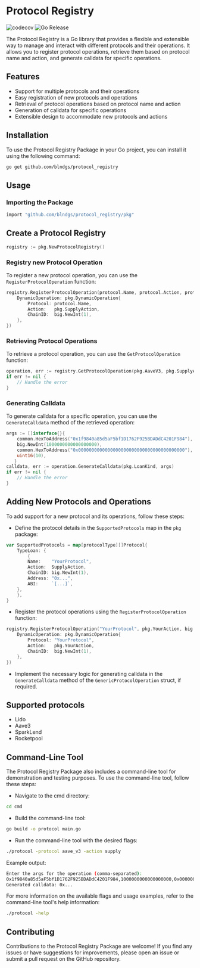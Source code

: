 # Protocol Registry

![codecov](https://codecov.io/gh/blndgs/protocol_registry/graph/badge.svg?token=O42114OGRQ)
![Go Release](https://img.shields.io/github/v/release/blndgs/protocol_registry?logo=go)

The Protocol Registry is a Go library that provides a flexible and extensible way to manage and interact with different protocols and their operations. It allows you to register protocol operations, retrieve them based on protocol name and action, and generate calldata for specific operations.

## Features

- Support for multiple protocols and their operations
- Easy registration of new protocols and operations
- Retrieval of protocol operations based on protocol name and action
- Generation of calldata for specific operations
- Extensible design to accommodate new protocols and actions

## Installation

To use the Protocol Registry Package in your Go project, you can install it using the following command:

```sh
go get github.com/blndgs/protocol_registry
```

## Usage

### Importing the Package

```sh
import "github.com/blndgs/protocol_registry/pkg"
```

## Create a Protocol Registry

```go
registry := pkg.NewProtocolRegistry()
```

### Registry new Protocol Operation

To register a new protocol operation, you can use the `RegisterProtocolOperation` function:

```go
registry.RegisterProtocolOperation(protocol.Name, protocol.Action, protocol.ChainID, &pkg.GenericProtocolOperation{
    DynamicOperation: pkg.DynamicOperation{
        Protocol: protocol.Name,
        Action:   pkg.SupplyAction,
        ChainID:  big.NewInt(1),
    },
})
```

### Retrieving Protocol Operations

To retrieve a protocol operation, you can use the `GetProtocolOperation` function:

```go
operation, err := registry.GetProtocolOperation(pkg.AaveV3, pkg.SupplyAction, big.NewInt(1))
if err != nil {
    // Handle the error
}
```

### Generating Calldata

To generate calldata for a specific operation, you can use the `GenerateCalldata` method of the retrieved operation:

```go
args := []interface{}{
    common.HexToAddress("0x1f9840a85d5aF5bf1D1762F925BDADdC4201F984"),
    big.NewInt(1000000000000000000),
    common.HexToAddress("0x0000000000000000000000000000000000000000"),
    uint16(10),
   }
calldata, err := operation.GenerateCalldata(pkg.LoanKind, args)
if err != nil {
    // Handle the error
}
```

## Adding New Protocols and Operations

To add support for a new protocol and its operations, follow these steps:

- Define the protocol details in the `SupportedProtocols` map in the `pkg` package:

```go
var SupportedProtocols = map[protocolType][]Protocol{
    TypeLoan: {
        {
        Name:    "YourProtocol",
        Action:  SupplyAction,
        ChainID: big.NewInt(1),
        Address: "0x...",
        ABI:     `[...]`,
    },
    },
}
```

- Register the protocol operations using the `RegisterProtocolOperation` function:

```go
registry.RegisterProtocolOperation("YourProtocol", pkg.YourAction, big.NewInt(1), &pkg.GenericProtocolOperation{
    DynamicOperation: pkg.DynamicOperation{
        Protocol: "YourProtocol",
        Action:   pkg.YourAction,
        ChainID:  big.NewInt(1),
    },
})
```

- Implement the necessary logic for generating calldata in the `GenerateCalldata` method of the `GenericProtocolOperation` struct, if required.

## Supported protocols

- Lido
- Aave3
- SparkLend
- Rocketpool

## Command-Line Tool

The Protocol Registry Package also includes a command-line tool for demonstration and testing purposes. To use the command-line tool, follow these steps:

- Navigate to the cmd directory:

```sh
cd cmd
```

- Build the command-line tool:

```sh
go build -o protocol main.go
```

- Run the command-line tool with the desired flags:

```sh
./protocol -protocol aave_v3 -action supply
```

Example output:

```sh
Enter the args for the operation (comma-separated):
0x1f9840a85d5aF5bf1D1762F925BDADdC4201F984,1000000000000000000,0x0000000000000000000000000000000000000000,0
Generated calldata: 0x...
```

For more information on the available flags and usage examples, refer to the command-line tool's help information:

```sh
./protocol -help
```

## Contributing

Contributions to the Protocol Registry Package are welcome! If you find any issues or have suggestions for improvements, please open an issue or submit a pull request on the GitHub repository.
